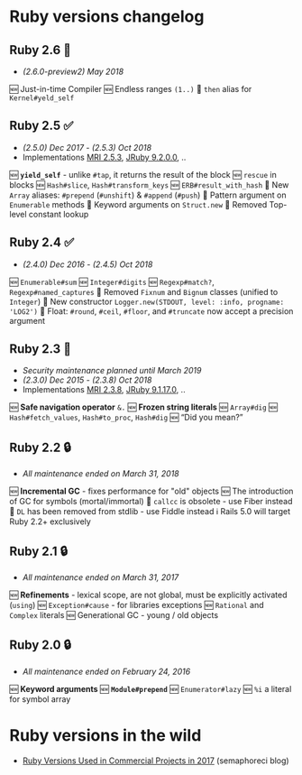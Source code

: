 # Ruby versions changelog


## Ruby 2.6 :construction:
- *(2.6.0-preview2) May 2018*

:new: Just-in-time Compiler
:new: Endless ranges `(1..)`
:arrows_counterclockwise: `then` alias for `Kernel#yeld_self`


## Ruby 2.5 :white_check_mark:
- *(2.5.0) Dec 2017 - (2.5.3) Oct 2018*
- Implementations [MRI 2.5.3](https://www.ruby-lang.org/en/news/2018/10/18/ruby-2-5-3-released/), [JRuby 9.2.0.0](https://www.jruby.org/2018/05/24/jruby-9-2-0-0), ..

:new: **`yield_self`** - unlike `#tap`, it returns the result of the block
:new: `rescue` in blocks
:new: `Hash#slice`, `Hash#transform_keys`
:new: `ERB#result_with_hash`
:arrows_counterclockwise: New `Array` aliases: `#prepend` (`#unshift`) & `#append` (`#push`)
:arrows_counterclockwise: Pattern argument on `Enumerable` methods
:arrows_counterclockwise: Keyword arguments on `Struct.new`
:put_litter_in_its_place: Removed Top-level constant lookup

## Ruby 2.4 :white_check_mark:
- *(2.4.0) Dec 2016 - (2.4.5) Oct 2018*

:new: `Enumerable#sum`
:new: `Integer#digits`
:new: `Regexp#match?`, `Regexp#named_captures`
:put_litter_in_its_place: Removed `Fixnum` and `Bignum` classes (unified to `Integer`)
:arrows_counterclockwise: New constructor `Logger.new(STDOUT, level: :info, progname: 'LOG2')`
:arrows_counterclockwise: Float: `#round`, `#ceil`, `#floor`, and `#truncate` now accept a precision argument

## Ruby 2.3 :closed_lock_with_key:
- *Security maintenance planned until March 2019*
- *(2.3.0) Dec 2015 - (2.3.8) Oct 2018*
- Implementations [MRI 2.3.8](https://www.ruby-lang.org/en/news/2018/10/17/ruby-2-3-8-released/), [JRuby 9.1.17.0](https://www.jruby.org/2018/04/23/jruby-9-1-17-0), ..

:new: **Safe navigation operator** `&.`
:new: **Frozen string literals**
:new: `Array#dig`
:new: `Hash#fetch_values`, `Hash#to_proc`, `Hash#dig`
:new: “Did you mean?”

## Ruby 2.2 :lock:
- *All maintenance ended on March 31, 2018*

:new: **Incremental GC** - fixes performance for "old" objects
:new: The introduction of GC for symbols (mortal/immortal)
:put_litter_in_its_place: `callcc` is obsolete - use Fiber instead
:put_litter_in_its_place: `DL` has been removed from stdlib - use Fiddle instead
:information_source: Rails 5.0 will target Ruby 2.2+ exclusively

## Ruby 2.1 :lock:
- *All maintenance ended on March 31, 2017*

:new: **Refinements** - lexical scope, are not global, must be explicitly activated (`using`)
:new: `Exception#cause` - for libraries exceptions
:new: `Rational` and `Complex` literals
:new: Generational GC - young / old objects

## Ruby 2.0 :lock:
- *All maintenance ended on February 24, 2016*

:new: **Keyword arguments**
:new: **`Module#prepend`**
:new: `Enumerator#lazy`
:new: `%i` a literal for symbol array

# Ruby versions in the wild

* [Ruby Versions Used in Commercial Projects in 2017](https://semaphoreci.com/blog/2017/11/08/ruby-versions-used-in-commercial-projects-in-2017.html) (semaphoreci blog)

